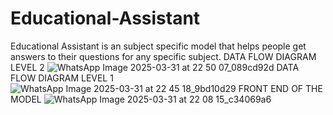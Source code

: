 # Educational-Assistant
Educational Assistant is an subject specific model that helps people get answers to their questions for any specific subject.
DATA FLOW DIAGRAM LEVEL 2
![WhatsApp Image 2025-03-31 at 22 50 07_089cd92d](https://github.com/user-attachments/assets/b519ea24-ca27-48af-9afc-80835390f11e)
DATA FLOW DIAGRAM LEVEL 1
![WhatsApp Image 2025-03-31 at 22 45 18_9bd10d29](https://github.com/user-attachments/assets/051aab0d-375a-4524-9b83-3f3f679e3341)
FRONT END OF THE MODEL
![WhatsApp Image 2025-03-31 at 22 08 15_c34069a6](https://github.com/user-attachments/assets/564e9a2a-3f5b-4ce9-9e94-c213ff224b51)
